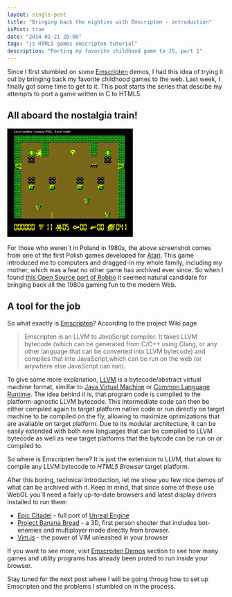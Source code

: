 ```yaml
---
layout: single-post
title: "Bringing back the eighties with Emscripten - introduction"
isPost: true
date: "2014-01-21 20:00"
tags: "js HTML5 games emscripten tutorial"
description: "Porting my favorite childhood game to JS, part 1"
---
```


Since I first stumbled on some [Emscripten](https://github.com/kripken/emscripten/wiki) demos, I
had this idea of trying it out by bringing back my favorite childhood games to the web. Last week,
I finally got some time to get to it. This post starts the series that
descibe my attempts to port a game written in C to HTML5.


All aboard the nostalgia train!
-----

![Behold the Atari ST power in all it`s might!](/img/posts/2014/gnurobbo0-screenshot.png)

For those who weren`t in Poland in 1980s, the above screenshot comes from one of the first
Polish games developed for [Atari](http://en.wikipedia.org/wiki/Atari_8-bit_family). This game
introduced me to computers and dragged-in my whole family, including my mother, which was
a feat no other game has archived ever since. So when I found [this Open Source port of Robbo](http://gnurobbo.sourceforge.net)
it seemed natural candidate for bringing back all the 1980s gaming fun to the modern Web.

<!-- Read more -->

A tool for the job
-----
So what exactly is [Emscripten](https://github.com/kripken/emscripten/wiki)? According to the project Wiki page
> Emscripten is an LLVM to JavaScript compiler. It takes LLVM bytecode (which can be generated from C/C++
> using Clang, or any other language that can be converted into LLVM bytecode) and compiles that into
> JavaScript,which can be run on the web (or anywhere else JavaScript can run).

To give some more explanation, [LLVM](http://llvm.org/) is a bytecode/abstract virtual machine format, 
simillar to [Java Virtual Machine](http://en.wikipedia.org/wiki/Java_virtual_machine) or
[Common Language Runtime](http://en.wikipedia.org/wiki/Common_Language_Runtime). The idea behind it is,
that program code is compiled to the platform-agnostic LLVM bytecode. This intermediate code can then be
either compiled again to target platform native code or run directly on target machine to be compiled on the fly,
allowing to maximize optimizations that are avaliable on target platform. Due to its modular architecture, 
it can be easily extended with both new languages that can be compiled to LLVM bytecode as well as new
target platforms that the bytcode can be run on or compiled to.

So where is Emscripten here? It is just the extension to LLVM, that alows to compile any LLVM bytecode
to *HTML5 Browser* target platform.

After this boring, technical introduction, let me show you few nice demos of what can be archived
with it. Keep in mind, that since some of these use WebGL you`ll need a fairly up-to-date browsers and
latest display drivers installed to run them:
 - [Epic Citadel](http://www.unrealengine.com/html5/) - full port of [Unreal Engine](http://www.unrealengine.com/)
 - [Project Banana Bread](https://developer.mozilla.org/en-US/demos/detail/bananabread) - a 3D, first person shooter
 that includes bot-enemies and multiplayer mode directly from browser.
 - [Vim.js](http://coolwanglu.github.io/vim.js/web/vim.html) - the power of VIM unleashed in your browser

If you want to see more, visit [Emscrpiten Demos](https://github.com/kripken/emscripten/wiki#wiki-demos) section
to see how many games and utility programs has already been proted to run inside your browser.

Stay tuned for the next post where I will be going throug how to set up Emscripten and the problems I stumbled on
in the process.
